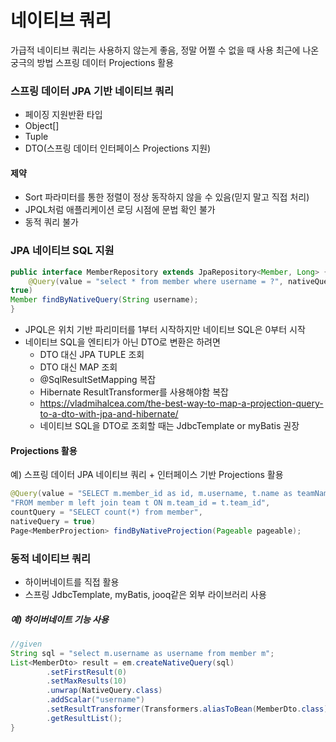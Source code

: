 # 네이티브 쿼리
가급적 네이티브 쿼리는 사용하지 않는게 좋음, 정말 어쩔 수 없을 때 사용
최근에 나온 궁극의 방법 스프링 데이터 Projections 활용
### 스프링 데이터 JPA 기반 네이티브 쿼리
+ 페이징 지원반환 타입
+ Object[]
+ Tuple
+ DTO(스프링 데이터 인터페이스 Projections 지원)
#### 제약
+ Sort 파라미터를 통한 정렬이 정상 동작하지 않을 수 있음(믿지 말고 직접 처리)
+ JPQL처럼 애플리케이션 로딩 시점에 문법 확인 불가
+ 동적 쿼리 불가
### JPA 네이티브 SQL 지원
```java
public interface MemberRepository extends JpaRepository<Member, Long> { 
    @Query(value = "select * from member where username = ?", nativeQuery =
true)
Member findByNativeQuery(String username); 
}
```
+ JPQL은 위치 기반 파리미터를 1부터 시작하지만 네이티브 SQL은 0부터 시작
+ 네이티브 SQL을 엔티티가 아닌 DTO로 변환은 하려면
  + DTO 대신 JPA TUPLE 조회
  + DTO 대신 MAP 조회
  + @SqlResultSetMapping 복잡
  + Hibernate ResultTransformer를 사용해야함 복잡
  + https://vladmihalcea.com/the-best-way-to-map-a-projection-query-to-a-dto-with-jpa-and-hibernate/
  + 네이티브 SQL을 DTO로 조회할 때는 JdbcTemplate or myBatis 권장
#### Projections 활용
예) 스프링 데이터 JPA 네이티브 쿼리 + 인터페이스 기반 Projections 활용
```java
@Query(value = "SELECT m.member_id as id, m.username, t.name as teamName " +
"FROM member m left join team t ON m.team_id = t.team_id",
countQuery = "SELECT count(*) from member",
nativeQuery = true)
Page<MemberProjection> findByNativeProjection(Pageable pageable);
```
### 동적 네이티브 쿼리
+ 하이버네이트를 직접 활용
+ 스프링 JdbcTemplate, myBatis, jooq같은 외부 라이브러리 사용
##### 예) 하이버네이트 기능 사용
```java
//given
String sql = "select m.username as username from member m"; 
List<MemberDto> result = em.createNativeQuery(sql)
        .setFirstResult(0) 
        .setMaxResults(10) 
        .unwrap(NativeQuery.class) 
        .addScalar("username")
        .setResultTransformer(Transformers.aliasToBean(MemberDto.class)) 
        .getResultList();
}